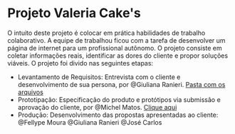 # Projeto Valeria Cake's
O intuito deste projeto é colocar em prática habilidades de trabalho colaborativo.
A equipe de trabalhou ficou com a tarefa de desenvolver um página de internet para um profissional autônomo.
O projeto consiste em coletar informações reais, identificar as dores do cliente e propor soluções viáveis.
O projeto foi divido nas seguintes etapas:
* Levantamento de Requisitos:
  Entrevista com o cliente e desenvolvimento de sua persona, por @Giuliana Ranieri.
  [Pasta com os arquivos](https://drive.google.com/drive/folders/1El8SMP7ck_zq4kk07yW6TZ_1tZvsnYog?usp=sharing)
* Prototipação:
  Especificação do produto e protótipos via submissão e aprovação do cliente, por @Michel Matos.
  [Clique aqui](https://www.figma.com/proto/HY7myo81c33zNFxURNfG7s/valeria-cakes?node-id=171-44&t=Yfqc5wOffPvM3A1f-0&scaling=min-zoom&page-id=0%3A1&starting-point-node-id=171%3A44&show-proto-sidebar=1)
* Produção:
  Desenvolvimento das propostas apresentadas ao cliente:
  @Fellype Moura
  @Giuliana Ranieri
  @José Carlos
